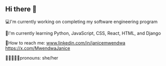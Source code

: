 ## Hi there 👋

💻I'm currently working on completing my software engineering program

📖I'm currently learning Python, JavaScript, CSS, React, HTML, and Django

🤝How to reach me: www.linkedin.com/in/janicemwendwa   https://x.com/MwendwaJanice

👨🏼‍🤝‍👨🏻pronouns: she/her



